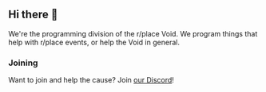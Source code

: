 ## Hi there 👋

We're the programming division of the r/place Void.
We program things that help with r/place events, or help the Void in general.

### Joining
Want to join and help the cause? Join [our Discord](https://discord.gg/t3GqDsEDas)!

<!--

**Here are some ideas to get you started:**

🙋‍♀️ A short introduction - what is your organization all about?
🌈 Contribution guidelines - how can the community get involved?
👩‍💻 Useful resources - where can the community find your docs? Is there anything else the community should know?
🍿 Fun facts - what does your team eat for breakfast?
🧙 Remember, you can do mighty things with the power of [Markdown](https://docs.github.com/github/writing-on-github/getting-started-with-writing-and-formatting-on-github/basic-writing-and-formatting-syntax)
-->
